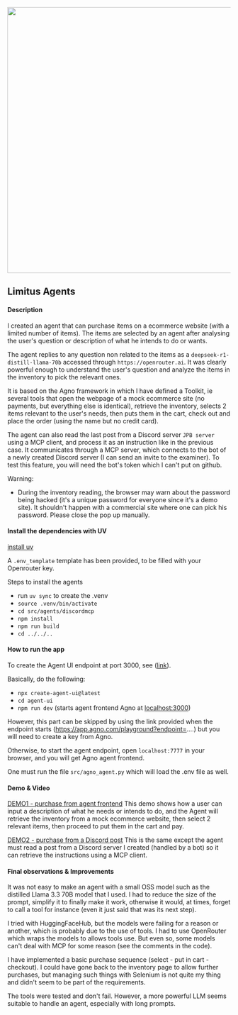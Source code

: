 <p align="center">
  <img src="data/logos/great_logo.png" width="600px"/>
</p>

## Limitus Agents

#### Description
I created an agent that can purchase items on a ecommerce website (with a limited number of items).
The items are selected by an agent after analysing the user's question or description of what he intends to do or wants.

The agent replies to any question non related to the items as a `deepseek-r1-distill-llama-70b` accessed through `https://openrouter.ai`.  It was clearly powerful enough to understand the user's question and analyze the items in the inventory to pick the relevant ones.  

It is based on the Agno framework in which I have defined a Toolkit, ie several tools that open the webpage of a mock ecommerce site (no payments, but everything else is identical), retrieve the inventory, selects 2 items relevant to the user's needs, then puts them in the cart, check out and place the order (using the name but no credit card).

The agent can also read the last post from a Discord server `JPB server` using a MCP client, and process it as an instruction like in the previous case.  It communicates through a MCP server, which connects to the bot of a newly created Discord server (I can send an invite to the examiner).  To test this feature, you will need the bot's token which I can't put on github.  

Warning: 
- During the inventory reading, the browser may warn about the password being hacked (it's a unique password for everyone since it's a demo site).  It shouldn't happen with a commercial site where one can pick his password. Please close the pop up manually.


#### Install the dependencies with UV
[install uv](https://docs.astral.sh/uv/getting-started/installation/)

A `.env_template` template has been provided, to be filled with your Openrouter key.  

Steps to install the agents
- run `uv sync` to create the .venv
-  `source .venv/bin/activate`
-  `cd src/agents/discordmcp`
-  `npm install`
-  `npm run build`
-  `cd ../../..`


#### How to run the app

To create the Agent UI endpoint at port 3000, see ([link](https://docs.agno.com/agent-ui/introduction)).

Basically, do the following:
-  `npx create-agent-ui@latest`
-  `cd agent-ui`
-  `npm run dev` (starts agent frontend Agno at [localhost:3000](http://localhost:3000))
  
However, this part can be skipped by using the link provided when the endpoint starts (https://app.agno.com/playground?endpoint=....) but you will need to create a key from Agno.  

Otherwise, to start the agent endpoint, open `localhost:7777` in your browser, and you will get Agno agent frontend.

One must run the file `src/agno_agent.py` which will load the .env file as well.  


#### Demo & Video
[DEMO1 - purchase from agent frontend](https://drive.google.com/file/d/1AKbAo98LTPrXOp7NN_NDtP__fYHQpfeV/view?usp=sharing)
This demo shows how a user can input a description of what he needs or intends to do, and the Agent will retrieve the inventory from a mock ecommerce website, then select 2 relevant items, then proceed to put them in the cart and pay.  

[DEMO2 - purchase from a Discord post](https://drive.google.com/file/d/1jCMeNowHxcQGu0uniaCxVidzh-NvqHPq/view?usp=sharing)
This is the same except the agent must read a post from a Discord server I created (handled by a bot) so it can retrieve the instructions using a MCP client.

#### Final observations & Improvements

It was not easy to make an agent with a small OSS model such as the distilled Llama 3.3 70B model that I used.
I had to reduce the size of the prompt, simplify it to finally make it work, otherwise it would, at times, forget to call a tool for instance (even it just said that was its next step).  

I tried with HuggingFaceHub, but the models were failing for a reason or another, which is probably due to the use of tools.  I had to use OpenRouter which wraps the models to allows tools use.  But even so, some models can't deal with MCP for some reason (see the comments in the code).

I have implemented a basic purchase sequence (select - put in cart - checkout).  I could have gone back to the inventory page to allow further purchases, but managing such things with Selenium is not quite my thing and didn't seem to be part of the requirements.  

The tools were tested and don't fail.  However, a more powerful LLM seems suitable to handle an agent, especially with long prompts.  
